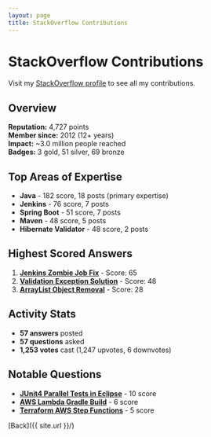 ```yaml
---
layout: page
title: StackOverflow Contributions
---
```


# StackOverflow Contributions

Visit my [StackOverflow profile](https://stackoverflow.com/users/1645517/markus) 
to see all my contributions.

## Overview

**Reputation:** 4,727 points  
**Member since:** 2012 (12+ years)  
**Impact:** ~3.0 million people reached  
**Badges:** 3 gold, 51 silver, 69 bronze

## Top Areas of Expertise

- **Java** - 182 score, 18 posts (primary expertise)
- **Jenkins** - 76 score, 7 posts
- **Spring Boot** - 51 score, 7 posts
- **Maven** - 48 score, 5 posts
- **Hibernate Validator** - 48 score, 2 posts

## Highest Scored Answers

1. **[Jenkins Zombie Job Fix](https://stackoverflow.com/questions/14456592/how-to-stop-an-unstoppable-zombie-job-on-jenkins-without-restarting-the-server/48279524#48279524)** - Score: 65
2. **[Validation Exception Solution](https://stackoverflow.com/questions/24386771/javax-validation-validationexception-hv000183-unable-to-load-javax-el-express/54750045#54750045)** - Score: 48
3. **[ArrayList Object Removal](https://stackoverflow.com/questions/13316629/remove-objects-from-an-arraylist-based-on-a-given-criteria/47833790#47833790)** - Score: 28

## Activity Stats

- **57 answers** posted
- **57 questions** asked
- **1,253 votes** cast (1,247 upvotes, 6 downvotes)

## Notable Questions

- **[JUnit4 Parallel Tests in Eclipse](https://stackoverflow.com/questions/13063552/run-junit4-tests-parallel-in-eclipse)** - 10 score
- **[AWS Lambda Gradle Build](https://stackoverflow.com/questions/57971003/build-aws-java-lambda-with-gradle-use-shadowjar-or-buildzip-for-archive-to-uplo)** - 6 score
- **[Terraform AWS Step Functions](https://stackoverflow.com/questions/54426135/terraform-what-is-the-uri-parameter-for-an-aws-api-gateway-integration-if-targe)** - 5 score

[Back]({{ site.url }}/)
